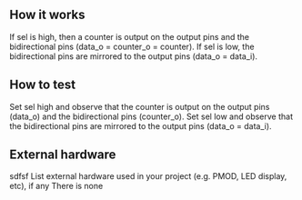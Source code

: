 <!---

This file is used to generate your project datasheet. Please fill in the information below and delete any unused
sections.

You can also include images in this folder and reference them in the markdown. Each image must be less than
512 kb in size, and the combined size of all images must be less than 1 MB.
-->

## How it works

If sel is high, then a counter is output on the output pins and the bidirectional
pins (data_o = counter_o = counter). If sel is low, the bidirectional pins are
mirrored to the output pins (data_o = data_i).

## How to test

Set sel high and observe that the counter is output on the output pins (data_o) and
the bidirectional pins (counter_o).
Set sel low and observe that the bidirectional pins are mirrored to the output pins
(data_o = data_i).

## External hardware
sdfsf
List external hardware used in your project (e.g. PMOD, LED display, etc), if any
There is none
